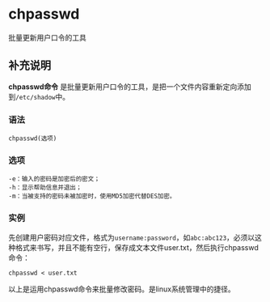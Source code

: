 chpasswd
===

批量更新用户口令的工具

## 补充说明

**chpasswd命令** 是批量更新用户口令的工具，是把一个文件内容重新定向添加到`/etc/shadow`中。

### 语法  

```
chpasswd(选项)
```

### 选项  

```
-e：输入的密码是加密后的密文；
-h：显示帮助信息并退出；
-m：当被支持的密码未被加密时，使用MD5加密代替DES加密。
```

### 实例  

先创建用户密码对应文件，格式为`username:password`，如`abc:abc123`，必须以这种格式来书写，并且不能有空行，保存成文本文件user.txt，然后执行chpasswd命令：

```
chpasswd < user.txt
```

以上是运用chpasswd命令来批量修改密码。是linux系统管理中的捷径。


<!-- Linux命令行搜索引擎：https://jaywcjlove.github.io/linux-command/ -->